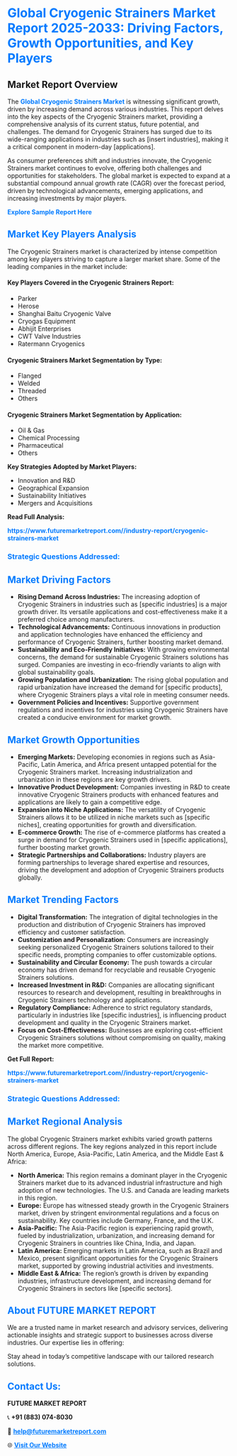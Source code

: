 <h1 style="color: #007BFF;">Global Cryogenic Strainers Market Report 2025-2033: Driving Factors, Growth Opportunities, and Key Players</h1>

<section id="overview">
<h2>Market Report Overview</h2>
<p>The <a href="https://www.futuremarketreport.com//industry-report/cryogenic-strainers-market" style="color: #007BFF; text-decoration: none;"><strong>Global Cryogenic Strainers Market</strong></a> is witnessing significant growth, driven by increasing demand across various industries. This report delves into the key aspects of the Cryogenic Strainers market, providing a comprehensive analysis of its current status, future potential, and challenges. The demand for Cryogenic Strainers has surged due to its wide-ranging applications in industries such as [insert industries], making it a critical component in modern-day [applications].</p>
<p>As consumer preferences shift and industries innovate, the Cryogenic Strainers market continues to evolve, offering both challenges and opportunities for stakeholders. The global market is expected to expand at a substantial compound annual growth rate (CAGR) over the forecast period, driven by technological advancements, emerging applications, and increasing investments by major players.</p>
</section>

<section id="overview">
<p><a href="https://www.futuremarketreport.com//request-sample/reportId=52419" style="color: #007BFF; text-decoration: none;"><strong>Explore Sample Report Here</strong></a></p>
</section>

<section id="key-players">
<h2 style="color: #007BFF;">Market Key Players Analysis</h2>
<p>The Cryogenic Strainers market is characterized by intense competition among key players striving to capture a larger market share. Some of the leading companies in the market include:</p>
<h4>Key Players Covered in the Cryogenic Strainers Report:</h4>
<ul><li>Parker</li><li>Herose</li><li>Shanghai Baitu Cryogenic Valve</li><li>Cryogas Equipment</li><li>Abhijit Enterprises</li><li>CWT Valve Industries</li><li>Ratermann Cryogenics</li></ul>
<h4>Cryogenic Strainers Market Segmentation by Type:</h4>
<ul><li>Flanged</li><li>Welded</li><li>Threaded</li><li>Others</li></ul>

<h4>Cryogenic Strainers Market Segmentation by Application:</h4>
<ul><li>Oil &amp; Gas</li><li>Chemical Processing</li><li>Pharmaceutical</li><li>Others</li></ul>
<p><strong>Key Strategies Adopted by Market Players:</strong></p>
<ul>
<li>Innovation and R&D</li>
<li>Geographical Expansion</li>
<li>Sustainability Initiatives</li>
<li>Mergers and Acquisitions</li>
</ul>
</section>

<section>
<p><strong>Read Full Analysis: </strong></p><a href="https://www.futuremarketreport.com//industry-report/cryogenic-strainers-market" style="color: #007BFF; text-decoration: none;"><strong>https://www.futuremarketreport.com//industry-report/cryogenic-strainers-market</strong></a>
<h3 style="color: #007BFF;">Strategic Questions Addressed:</h3>
</section>

<section id="driving-factors">
<h2 style="color: #007BFF;">Market Driving Factors</h2>
<ul>
<li><strong>Rising Demand Across Industries:</strong> The increasing adoption of Cryogenic Strainers in industries such as [specific industries] is a major growth driver. Its versatile applications and cost-effectiveness make it a preferred choice among manufacturers.</li>
<li><strong>Technological Advancements:</strong> Continuous innovations in production and application technologies have enhanced the efficiency and performance of Cryogenic Strainers, further boosting market demand.</li>
<li><strong>Sustainability and Eco-Friendly Initiatives:</strong> With growing environmental concerns, the demand for sustainable Cryogenic Strainers solutions has surged. Companies are investing in eco-friendly variants to align with global sustainability goals.</li>
<li><strong>Growing Population and Urbanization:</strong> The rising global population and rapid urbanization have increased the demand for [specific products], where Cryogenic Strainers plays a vital role in meeting consumer needs.</li>
<li><strong>Government Policies and Incentives:</strong> Supportive government regulations and incentives for industries using Cryogenic Strainers have created a conducive environment for market growth.</li>
</ul>
</section>

<section id="growth-opportunities">
<h2 style="color: #007BFF;">Market Growth Opportunities</h2>
<ul>
<li><strong>Emerging Markets:</strong> Developing economies in regions such as Asia-Pacific, Latin America, and Africa present untapped potential for the Cryogenic Strainers market. Increasing industrialization and urbanization in these regions are key growth drivers.</li>
<li><strong>Innovative Product Development:</strong> Companies investing in R&D to create innovative Cryogenic Strainers products with enhanced features and applications are likely to gain a competitive edge.</li>
<li><strong>Expansion into Niche Applications:</strong> The versatility of Cryogenic Strainers allows it to be utilized in niche markets such as [specific niches], creating opportunities for growth and diversification.</li>
<li><strong>E-commerce Growth:</strong> The rise of e-commerce platforms has created a surge in demand for Cryogenic Strainers used in [specific applications], further boosting market growth.</li>
<li><strong>Strategic Partnerships and Collaborations:</strong> Industry players are forming partnerships to leverage shared expertise and resources, driving the development and adoption of Cryogenic Strainers products globally.</li>
</ul>
</section>

<section id="trending-factors">
<h2 style="color: #007BFF;">Market Trending Factors</h2>
<ul>
<li><strong>Digital Transformation:</strong> The integration of digital technologies in the production and distribution of Cryogenic Strainers has improved efficiency and customer satisfaction.</li>
<li><strong>Customization and Personalization:</strong> Consumers are increasingly seeking personalized Cryogenic Strainers solutions tailored to their specific needs, prompting companies to offer customizable options.</li>
<li><strong>Sustainability and Circular Economy:</strong> The push towards a circular economy has driven demand for recyclable and reusable Cryogenic Strainers solutions.</li>
<li><strong>Increased Investment in R&D:</strong> Companies are allocating significant resources to research and development, resulting in breakthroughs in Cryogenic Strainers technology and applications.</li>
<li><strong>Regulatory Compliance:</strong> Adherence to strict regulatory standards, particularly in industries like [specific industries], is influencing product development and quality in the Cryogenic Strainers market.</li>
<li><strong>Focus on Cost-Effectiveness:</strong> Businesses are exploring cost-efficient Cryogenic Strainers solutions without compromising on quality, making the market more competitive.</li>
</ul>
</section>

<section>
<p><strong>Get Full Report: </strong></p><a href="https://www.futuremarketreport.com//industry-report/cryogenic-strainers-market" style="color: #007BFF; text-decoration: none;"><strong>https://www.futuremarketreport.com//industry-report/cryogenic-strainers-market</strong></a>
<h3 style="color: #007BFF;">Strategic Questions Addressed:</h3>
</section>


<section id="regional-analysis">
<h2 style="color: #007BFF;">Market Regional Analysis</h2>
<p>The global Cryogenic Strainers market exhibits varied growth patterns across different regions. The key regions analyzed in this report include North America, Europe, Asia-Pacific, Latin America, and the Middle East & Africa:</p>
<ul>
<li><strong>North America:</strong> This region remains a dominant player in the Cryogenic Strainers market due to its advanced industrial infrastructure and high adoption of new technologies. The U.S. and Canada are leading markets in this region.</li>
<li><strong>Europe:</strong> Europe has witnessed steady growth in the Cryogenic Strainers market, driven by stringent environmental regulations and a focus on sustainability. Key countries include Germany, France, and the U.K.</li>
<li><strong>Asia-Pacific:</strong> The Asia-Pacific region is experiencing rapid growth, fueled by industrialization, urbanization, and increasing demand for Cryogenic Strainers in countries like China, India, and Japan.</li>
<li><strong>Latin America:</strong> Emerging markets in Latin America, such as Brazil and Mexico, present significant opportunities for the Cryogenic Strainers market, supported by growing industrial activities and investments.</li>
<li><strong>Middle East & Africa:</strong> The region’s growth is driven by expanding industries, infrastructure development, and increasing demand for Cryogenic Strainers in sectors like [specific sectors].</li>
</ul>
</section>

<footer>
<h2 style="color: #007BFF;">About FUTURE MARKET REPORT</h2>
<p>We are a trusted name in market research and advisory services, delivering actionable insights and strategic support to businesses across diverse industries. Our expertise lies in offering:</p>

<p>Stay ahead in today’s competitive landscape with our tailored research solutions.</p>

<h2 style="color: #007BFF;">Contact Us:</h2>
<p><strong>FUTURE MARKET REPORT</strong></p>
<p>📞 <strong>+91 (883) 074-8030</strong></p>
<p>📧 <strong><a href="mailto:help@futuremarketreport.com" style="color: #007BFF;">help@futuremarketreport.com</a></strong></p>
<p>🌐 <strong><a href="https://www.futuremarketreport.com/" style="color: #007BFF;">Visit Our Website</a></strong></p>
</footer>